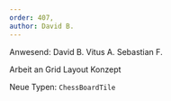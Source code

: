 ```yaml
---
order: 407,
author: David B.
---
```

Anwesend: David B. Vitus A. Sebastian F.

Arbeit an Grid Layout Konzept

Neue Typen: `ChessBoardTile`